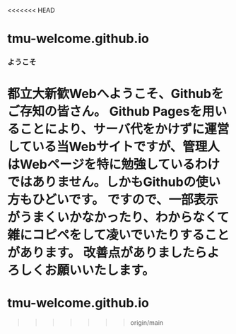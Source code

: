 <<<<<<< HEAD
# tmu-welcome.github.io

### ようこそ
都立大新歓Webへようこそ、Githubをご存知の皆さん。
Github Pagesを用いることにより、サーバ代をかけずに運営している当Webサイトですが、管理人はWebページを特に勉強しているわけではありません。しかもGithubの使い方もひどいです。
ですので、一部表示がうまくいかなかったり、わからなくて雑にコピペをして凌いでいたりすることがあります。
改善点がありましたらよろしくお願いいたします。
=======
# tmu-welcome.github.io
>>>>>>> origin/main
